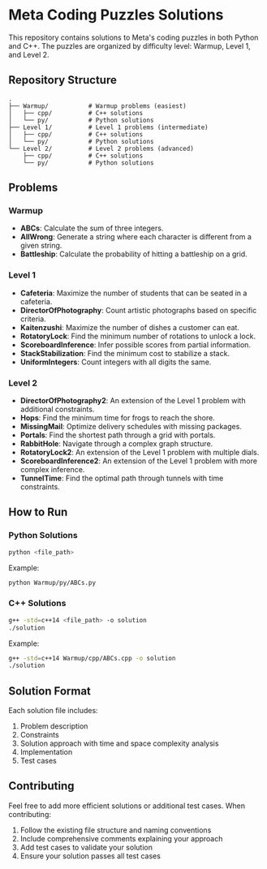 # Meta Coding Puzzles Solutions

This repository contains solutions to Meta's coding puzzles in both Python and C++. The puzzles are organized by difficulty level: Warmup, Level 1, and Level 2.

## Repository Structure

```
.
├── Warmup/           # Warmup problems (easiest)
│   ├── cpp/          # C++ solutions
│   └── py/           # Python solutions
├── Level 1/          # Level 1 problems (intermediate)
│   ├── cpp/          # C++ solutions
│   └── py/           # Python solutions
└── Level 2/          # Level 2 problems (advanced)
    ├── cpp/          # C++ solutions
    └── py/           # Python solutions
```

## Problems

### Warmup
- **ABCs**: Calculate the sum of three integers.
- **AllWrong**: Generate a string where each character is different from a given string.
- **Battleship**: Calculate the probability of hitting a battleship on a grid.

### Level 1
- **Cafeteria**: Maximize the number of students that can be seated in a cafeteria.
- **DirectorOfPhotography**: Count artistic photographs based on specific criteria.
- **Kaitenzushi**: Maximize the number of dishes a customer can eat.
- **RotatoryLock**: Find the minimum number of rotations to unlock a lock.
- **ScoreboardInference**: Infer possible scores from partial information.
- **StackStabilization**: Find the minimum cost to stabilize a stack.
- **UniformIntegers**: Count integers with all digits the same.

### Level 2
- **DirectorOfPhotography2**: An extension of the Level 1 problem with additional constraints.
- **Hops**: Find the minimum time for frogs to reach the shore.
- **MissingMail**: Optimize delivery schedules with missing packages.
- **Portals**: Find the shortest path through a grid with portals.
- **RabbitHole**: Navigate through a complex graph structure.
- **RotatoryLock2**: An extension of the Level 1 problem with multiple dials.
- **ScoreboardInference2**: An extension of the Level 1 problem with more complex inference.
- **TunnelTime**: Find the optimal path through tunnels with time constraints.

## How to Run

### Python Solutions
```bash
python <file_path>
```

Example:
```bash
python Warmup/py/ABCs.py
```

### C++ Solutions
```bash
g++ -std=c++14 <file_path> -o solution
./solution
```

Example:
```bash
g++ -std=c++14 Warmup/cpp/ABCs.cpp -o solution
./solution
```

## Solution Format

Each solution file includes:
1. Problem description
2. Constraints
3. Solution approach with time and space complexity analysis
4. Implementation
5. Test cases

## Contributing

Feel free to add more efficient solutions or additional test cases. When contributing:
1. Follow the existing file structure and naming conventions
2. Include comprehensive comments explaining your approach
3. Add test cases to validate your solution
4. Ensure your solution passes all test cases
